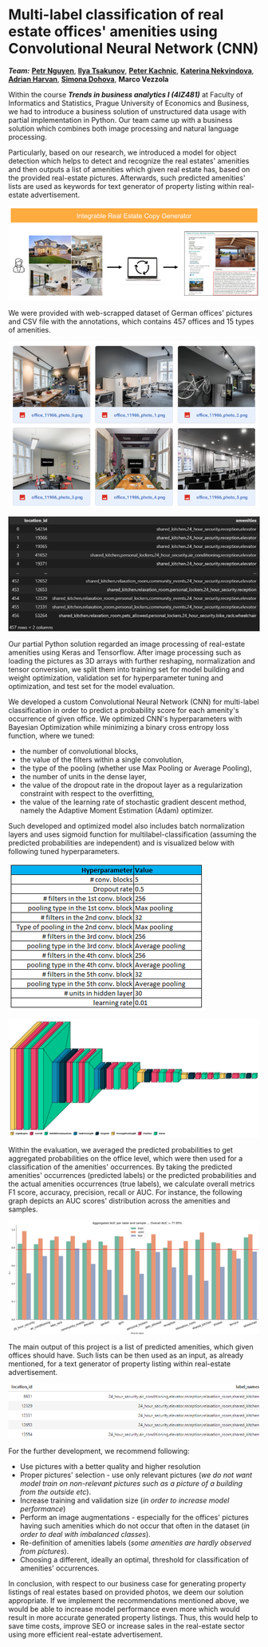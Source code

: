 # Multi-label classification of real estate offices' amenities using Convolutional Neural Network (CNN)

_**Team:**_ [**Petr Nguyen**](https://www.linkedin.com/in/petr-ngn/), [**Ilya Tsakunov**](https://www.linkedin.com/in/ilya-tsakunov-14192620b/), [**Peter Kachnic**](https://www.linkedin.com/in/peterkachnic/), [**Katerina Nekvindova**](https://www.linkedin.com/in/kateřina-nekvindová-119050178/), [**Adrian Harvan**](https://www.linkedin.com/in/adrian-harvan/), [**Simona Dohova**](https://www.linkedin.com/in/simona-dohová-182427153/), **Marco Vezzola**

Within the course __*Trends in business analytics I (4IZ481)*__ at Faculty of Informatics and Statistics, Prague University of Economics and Business, we had to introduce a business solution of unstructured data usage with partial implementation in Python. Our team came up with a business solution which combines both image processing and natural language processing.

Particularly, based on our research, we introduced a model for object detection which helps to detect and recognize the real estates' amenities and then outputs a list of amenities which given real estate has, based on the provided real-estate pictures. Afterwards, such predicted amenities' lists are used as keywords for text generator of property listing within real-estate advertisement.

![alt_text](https://raw.githubusercontent.com/petr-ngn/CNN_Real_Estate_Offices_Amenities_Listing/main/illustration_pics/image_01.png)

We were provided with web-scrapped dataset of German offices' pictures and CSV file with the annotations, which contains 457 offices and 15 types of amenities.

![alt_text](https://raw.githubusercontent.com/petr-ngn/CNN_Real_Estate_Offices_Amenities_Listing/main/illustration_pics/image_02.png)

![alt_text](https://raw.githubusercontent.com/petr-ngn/CNN_Real_Estate_Offices_Amenities_Listing/main/illustration_pics/image_03.png)

Our partial Python solution regarded an image processing of real-estate amenities using Keras and Tensorflow. After image processing such as loading the pictures as 3D arrays with further reshaping, normalization and tensor conversion, we split them into training set for model building and weight optimization, validation set for hyperparameter tuning and optimization, and test set for the model evaluation.

We developed a custom Convolutional Neural Network (CNN) for multi-label classification in order to predict a probability score for each amenity's occurrence of given office. We optimized CNN's hyperparameters with Bayesian Optimization while minimizing a binary cross entropy loss function, where we tuned:
- the number of convolutional blocks,
- the value of the filters within a single convolution,
- the type of the pooling (whether use Max Pooling or Average Pooling),
- the number of units in the dense layer,
- the value of the dropout rate in the dropout layer as a regularization constraint with respect to the overfitting,
- the value of the learning rate of stochastic gradient descent method, namely the Adaptive Moment Estimation (Adam) optimizer.

Such developed and optimized model also includes batch normalization layers and uses sigmoid function for multilabel-classification (assuming the predicted probabilities are independent) and is visualized below with following tuned hyperparameters.

![alt_text](https://raw.githubusercontent.com/petr-ngn/CNN_Real_Estate_Offices_Amenities_Listing/main/illustration_pics/image_04.png)

![alt_text](https://github.com/petr-ngn/CNN_Real_Estate_Offices_Amenities_Listing/blob/main/plots/Model/CNN_PN__Visual_Keras.png?raw=true)

Within the evaluation, we averaged the predicted probabilities to get aggregated probabilities on the office level, which were then used for a classification of the amenities' occurrences. By taking the predicted amenities' occurrences (predicted labels) or the predicted probabilities and the actual amenities occurrences (true labels), we calculate overall metrics F1 score, accuracy, precision, recall or AUC. For instance, the following graph depicts an AUC scores' distribution across the amenities and samples.

![alt_text](https://raw.githubusercontent.com/petr-ngn/CNN_Real_Estate_Offices_Amenities_Listing/main/illustration_pics/image_05.png)

The main output of this project is a list of predicted amenities, which given offices should have. Such lists can be then used as an input, as already mentioned, for a text generator of property listing within real-estate advertisement.

![alt_text](https://raw.githubusercontent.com/petr-ngn/CNN_Real_Estate_Offices_Amenities_Listing/main/illustration_pics/image_06.png)

For the further development, we recommend following:
- Use pictures with a better quality and higher resolution
- Proper pictures' selection - use only relevant pictures (*we do not want model train on non-relevant pictures such as a picture of a building from the outside etc*).
- Increase training and validation size (*in order to increase model performance*)
- Perform an image augmentations - especially for the offices' pictures having such amenities which do not occur that often in the dataset (*in order to deal with imbalanced classes*).
- Re-definition of amenities labels (*some amenities are hardly observed from pictures*).
- Choosing a different, ideally an optimal, threshold for classification of amenities' occurrences.

In conclusion, with respect to our business case for generating property listings of real estates based on provided photos, we deem our solution appropriate. If we implement the recommendations mentioned above, we would be able to increase model performance even more which would result in more accurate generated property listings. Thus, this would help to save time costs, improve SEO or increase sales in the real-estate sector using more efficient real-estate advertisement.


